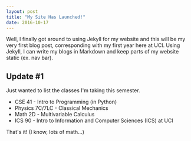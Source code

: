 ```yaml
---
layout: post
title: "My Site Has Launched!"
date: 2016-10-17
---
```


Well, I finally got around to using Jekyll for my website and this will be my very first blog post, corresponding with my first year here at UCI. Using Jekyll, I can write my blogs in Markdown and keep parts of my website static (ex. nav bar).

## Update #1

Just wanted to list the classes I'm taking this semester.

* CSE 41 - Intro to Programming (in Python)
* Physics 7C/7LC - Classical Mechanics
* Math 2D - Multivariable Calculus
* ICS 90 - Intro to Information and Computer Sciences (ICS) at UCI
	
That's it! (I know, lots of math...)
